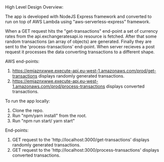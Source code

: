High Level Design Overview:

The app is developed with NodeJS Express framework and converted to run on top of AWS Lambda using "aws-serverless-express" framework.

When a GET request hits the "get-transactions" end-point a set of currency rates from the api.exchangeratesapi.io resource is fetched. After that some random transactions (an array of objects) are generated. Finally they are sent to the 'process-transactions' end-point. When server recieves a post request it processes the data converting transactions to a different shape.

AWS end-points:

1. https://emjaznxwwe.execute-api.eu-west-1.amazonaws.com/prod/get-transactions displays randomly generated transactions.
2. https://emjaznxwwe.execute-api.eu-west-1.amazonaws.com/prod/process-transactions displays converted transactions.

To run the app locally:

1. Clone the repo.
2. Run "npm/yarn install" from the root.
3. Run "npm run start/ yarn start"

End-points:

1. GET request to the 'http://localhost:3000/get-transactions' displays randomly generated transactions.
2. GET request to the 'http://localhost:3000/process-transactions' displays converted transactions.
